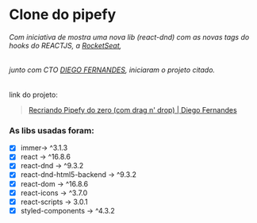 # Clone do pipefy
###### Com iniciativa de mostra uma nova lib (react-dnd) com as novas tags do hooks do REACTJS, a [RocketSeat](https://github.com/Rocketseat), 
###### junto com CTO [DIEGO FERNANDES](https://github.com/diego3g), iniciaram o projeto citado.
link do projeto:
> [Recriando Pipefy do zero (com drag n' drop) | Diego Fernandes](https://www.youtube.com/watch?v=awRtgpRsdTQ)

### As libs usadas foram:
- [x] immer-> ^3.1.3
- [x] react -> ^16.8.6
- [x] react-dnd -> ^9.3.2
- [x] react-dnd-html5-backend -> ^9.3.2
- [x] react-dom -> ^16.8.6
- [x] react-icons -> ^3.7.0
- [x] react-scripts -> 3.0.1
- [x] styled-components -> ^4.3.2
